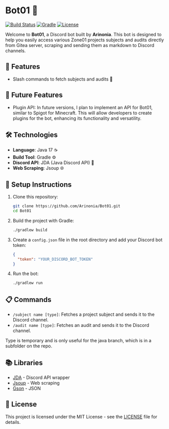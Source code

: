 # Bot01 🤖

[![Build Status](https://img.shields.io/badge/build-passing-brightgreen.svg)](https://github.com/Arinonia/Bot01)
[![Gradle](https://img.shields.io/badge/gradle-v7.3-blue)](https://gradle.org/)
[![License](https://img.shields.io/badge/license-MIT-green)](LICENSE)

Welcome to **Bot01**, a Discord bot built by **Arinonia**. This bot is designed to help you easily access various Zone01 projects subjects and audits directly from Gitea server, scraping and sending them as markdown to Discord channels.

## 🌟 Features
- Slash commands to fetch subjects and audits 📄

## 🌈 Future Features
 - Plugin API: In future versions, I plan to implement an API for Bot01, similar to Spigot for Minecraft. This will allow developers to create plugins for the bot, enhancing its functionality and versatility.


## 🛠️ Technologies
- **Language**: Java 17 ☕
- **Build Tool**: Gradle ⚙️
- **Discord API**: JDA (Java Discord API) 📡
- **Web Scraping**: Jsoup 🌐

## 🚀 Setup Instructions
1. Clone this repository:
    ```bash
    git clone https://github.com/Arinonia/Bot01.git
    cd Bot01
    ```
2. Build the project with Gradle:
    ```bash
    ./gradlew build
    ```
3. Create a `config.json` file in the root directory and add your Discord bot token:
    ```json
    {
      "token": "YOUR_DISCORD_BOT_TOKEN"
    }
    ```
4. Run the bot:
    ```bash
    ./gradlew run
    ```

## 📋 Commands
- `/subject name [type]`: Fetches a project subject and sends it to the Discord channel.
- `/audit name [type]`: Fetches an audit and sends it to the Discord channel.

Type is temporary and is only useful for the java branch, which is in a subfolder on the repo. 

## 📚 Libraries
- [JDA](https://github.com/DV8FromTheWorld/JDA) - Discord API wrapper
- [Jsoup](https://jsoup.org/) - Web scraping
- [Gson](https://github.com/google/gson) - JSON

## 📝 License
This project is licensed under the MIT License - see the [LICENSE](LICENSE) file for details.

